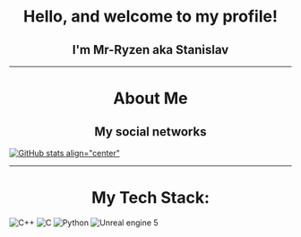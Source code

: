 <h1 align="center"> Hello, and welcome to my profile! </h1>
<h2 align="center"> I'm Mr-Ryzen aka Stanislav </h2>

---

<h1 align="center"> About Me </h1>
<h2 align="center">My social networks</h2>
  
[![GitHub stats align="center"](https://github-readme-stats.vercel.app/api?username=Mr-Ryzen-dev)](https://github.com/Mr-Ryzen-dev/github-readme-stats)

---

<h1 align="center">My Tech Stack: </h1>

![C++](https://img.shields.io/badge/c++-%2300599C.svg?style=for-the-badge&logo=c%2B%2B&logoColor=white)
![C](https://img.shields.io/badge/c-%2300599C.svg?style=for-the-badge&logo=c&logoColor=white)
![Python](https://img.shields.io/badge/python-3670A0?style=for-the-badge&logo=python&logoColor=ffdd54)
![Unreal engine 5](https://img.shields.io/badge/python-3670A0?style=for-the-badge&logo=python&logoColor=#0E1128)
